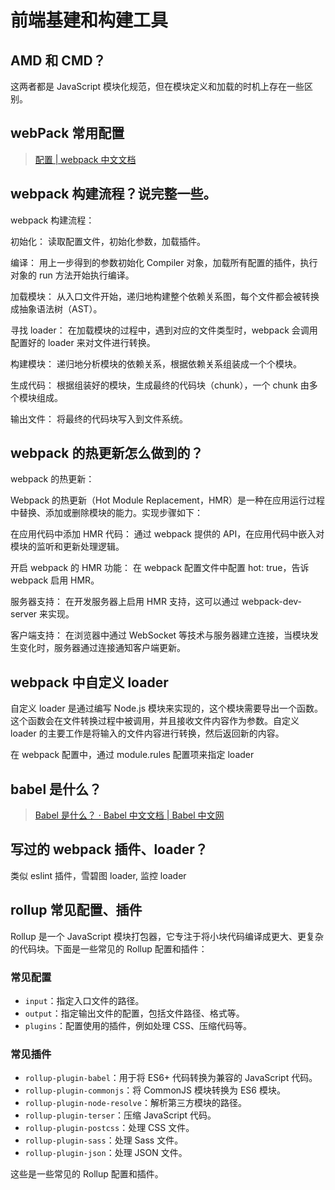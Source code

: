 # 前端基建和构建工具

## AMD 和 CMD？

这两者都是 JavaScript 模块化规范，但在模块定义和加载的时机上存在一些区别。

## webPack 常用配置

> [配置 | webpack 中文文档](https://www.webpackjs.com/configuration/)

## webpack 构建流程？说完整一些。

webpack 构建流程：

初始化： 读取配置文件，初始化参数，加载插件。

编译： 用上一步得到的参数初始化 Compiler 对象，加载所有配置的插件，执行对象的 run 方法开始执行编译。

加载模块： 从入口文件开始，递归地构建整个依赖关系图，每个文件都会被转换成抽象语法树（AST）。

寻找 loader： 在加载模块的过程中，遇到对应的文件类型时，webpack 会调用配置好的 loader 来对文件进行转换。

构建模块： 递归地分析模块的依赖关系，根据依赖关系组装成一个个模块。

生成代码： 根据组装好的模块，生成最终的代码块（chunk），一个 chunk 由多个模块组成。

输出文件： 将最终的代码块写入到文件系统。

## webpack 的热更新怎么做到的？

webpack 的热更新：

Webpack 的热更新（Hot Module Replacement，HMR）是一种在应用运行过程中替换、添加或删除模块的能力。实现步骤如下：

在应用代码中添加 HMR 代码： 通过 webpack 提供的 API，在应用代码中嵌入对模块的监听和更新处理逻辑。

开启 webpack 的 HMR 功能： 在 webpack 配置文件中配置 hot: true，告诉 webpack 启用 HMR。

服务器支持： 在开发服务器上启用 HMR 支持，这可以通过 webpack-dev-server 来实现。

客户端支持： 在浏览器中通过 WebSocket 等技术与服务器建立连接，当模块发生变化时，服务器通过连接通知客户端更新。

## webpack 中自定义 loader

自定义 loader 是通过编写 Node.js 模块来实现的，这个模块需要导出一个函数。这个函数会在文件转换过程中被调用，并且接收文件内容作为参数。自定义 loader 的主要工作是将输入的文件内容进行转换，然后返回新的内容。

在 webpack 配置中，通过 module.rules 配置项来指定 loader

## babel 是什么？

> [Babel 是什么？ · Babel 中文文档 | Babel 中文网](https://www.babeljs.cn/docs/)

## 写过的 webpack 插件、loader？

类似 eslint 插件，雪碧图 loader, 监控 loader

## rollup 常见配置、插件

Rollup 是一个 JavaScript 模块打包器，它专注于将小块代码编译成更大、更复杂的代码块。下面是一些常见的 Rollup 配置和插件：

### 常见配置

- `input`：指定入口文件的路径。
- `output`：指定输出文件的配置，包括文件路径、格式等。
- `plugins`：配置使用的插件，例如处理 CSS、压缩代码等。

### 常见插件

- `rollup-plugin-babel`：用于将 ES6+ 代码转换为兼容的 JavaScript 代码。
- `rollup-plugin-commonjs`：将 CommonJS 模块转换为 ES6 模块。
- `rollup-plugin-node-resolve`：解析第三方模块的路径。
- `rollup-plugin-terser`：压缩 JavaScript 代码。
- `rollup-plugin-postcss`：处理 CSS 文件。
- `rollup-plugin-sass`：处理 Sass 文件。
- `rollup-plugin-json`：处理 JSON 文件。

这些是一些常见的 Rollup 配置和插件。